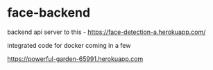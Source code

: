# face-backend
backend api server to this - https://face-detection-a.herokuapp.com/

integrated code for docker coming in a few


https://powerful-garden-65991.herokuapp.com
